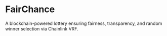 # FairChance
A blockchain-powered lottery ensuring fairness, transparency, and random winner selection via Chainlink VRF.
